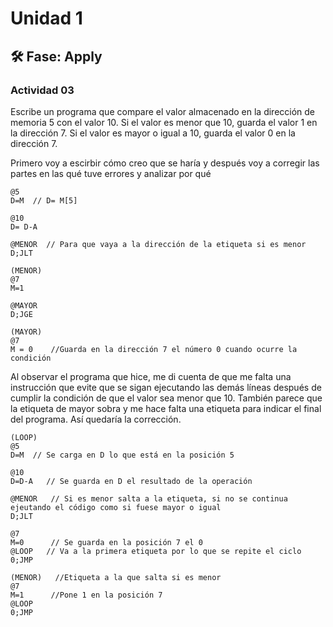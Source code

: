 # Unidad 1

## 🛠 Fase: Apply

### Actividad 03
Escribe un programa que compare el valor almacenado en la dirección de memoria 5 con el valor 10. Si el valor es menor que 10, guarda el valor 1 en la dirección 7. Si el valor es mayor o igual a 10, guarda el valor 0 en la dirección 7.

Primero voy a escirbir cómo creo que se haría y después voy a corregir las partes en las qué tuve errores y analizar por qué

~~~
@5
D=M  // D= M[5]

@10
D= D-A

@MENOR  // Para que vaya a la dirección de la etiqueta si es menor
D;JLT

(MENOR)
@7
M=1

@MAYOR
D;JGE

(MAYOR)
@7
M = 0    //Guarda en la dirección 7 el número 0 cuando ocurre la condición
~~~

Al observar el programa que hice, me di cuenta de que me falta una instrucción que evite que se sigan ejecutando las demás líneas después de cumplir la condición de que el valor sea menor que 10. También parece que la etiqueta de mayor sobra y me hace falta una etiqueta para indicar el final del programa. Así quedaría la corrección.

~~~
(LOOP)
@5
D=M  // Se carga en D lo que está en la posición 5

@10
D=D-A   // Se guarda en D el resultado de la operación

@MENOR   // Si es menor salta a la etiqueta, si no se continua ejeutando el código como si fuese mayor o igual
D;JLT	

@7      
M=0      // Se guarda en la posición 7 el 0
@LOOP   // Va a la primera etiqueta por lo que se repite el ciclo
0;JMP

(MENOR)   //Etiqueta a la que salta si es menor
@7      
M=1      //Pone 1 en la posición 7
@LOOP
0;JMP

~~~




